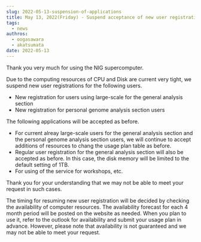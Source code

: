 ```yaml
---
slug: 2022-05-13-suspension-of-applications
title: May 13, 2022(Friday) - Suspend acceptance of new user registrations for the personal genome section and  large-scale strages on the general analysis section
tags:
  - news
authros:
  - oogasawara
  - akatsumata
date: 2022-05-13
---
```


Thank you very much for using the NIG supercomputer.

Due to the computing resources of CPU and Disk are current very tight, we suspend new user registrations for the following users.

- New registration for users using large-scale for the general analysis section
- New registration for personal genome analysis section users

The following applications will be accepted as before.

- For current alreay large-scale users for the general analysis section and the personal genome analysis section users, we will continue to accept additions of resources to chang the usage plan table as before.
- Regular user registration for the general analysis section will also be accepted as before. In this case, the disk memory will be limited to the default setting of 1TB.
- For using of the service for workshops, etc.

Thank you for your understanding that we may not be able to meet your request in such cases.

The timing for resuming new user registration will be decided by checking the availability of computer resources.
The availability forecast for each 4 month period will be posted on the website as needed. When you plan to use it, refer to the outlook for availability and submit your usage plan in advance.
However, please note that availability is not guaranteed and we may not be able to meet your request.
